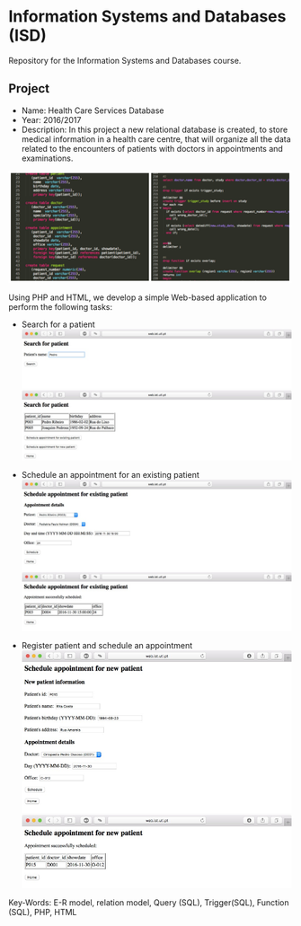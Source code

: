 Information Systems and Databases (ISD)
====

Repository for the Information Systems and Databases course.

Project
--------

- Name: Health Care Services Database
- Year: 2016/2017
- Description: In this project a new relational database is created, to store medical information in a health care centre, that will organize all the data related to the encounters of patients with doctors in appointments and examinations.

![alt text](https://github.com/filipenovais/Information.Systems.and.Databases/blob/master/sqlexamples.png)


Using PHP and HTML, we develop a simple Web-based application to perform the following tasks:
- Search for a patient
![alt text](https://github.com/filipenovais/Information.Systems.and.Databases/blob/master/searchpatient1.jpg)
![alt text](https://github.com/filipenovais/Information.Systems.and.Databases/blob/master/searchpatient2.jpg)

- Schedule an appointment for an existing patient
![alt text](https://github.com/filipenovais/Information.Systems.and.Databases/blob/master/appointp1.jpg)
![alt text](https://github.com/filipenovais/Information.Systems.and.Databases/blob/master/appointp2.jpg)

- Register patient and schedule an appointment
![alt text](https://github.com/filipenovais/Information.Systems.and.Databases/blob/master/regpat1.jpg)
![alt text](https://github.com/filipenovais/Information.Systems.and.Databases/blob/master/appointp3.jpg)




Key-Words: E-R model, relation model, Query (SQL), Trigger(SQL), Function (SQL), PHP, HTML
